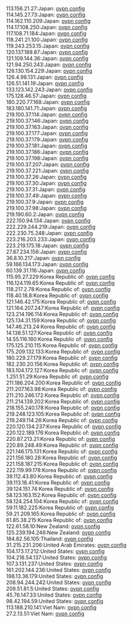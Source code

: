 113.156.21.27:Japan: [ovpn config](vpn/113_156_21_27.ovpn)  
114.145.27.73:Japan: [ovpn config](vpn/114_145_27_73.ovpn)  
114.162.110.209:Japan: [ovpn config](vpn/114_162_110_209.ovpn)  
114.17.108.250:Japan: [ovpn config](vpn/114_17_108_250.ovpn)  
117.108.71.184:Japan: [ovpn config](vpn/117_108_71_184.ovpn)  
118.241.21.100:Japan: [ovpn config](vpn/118_241_21_100.ovpn)  
119.243.253.15:Japan: [ovpn config](vpn/119_243_253_15.ovpn)  
120.137.189.87:Japan: [ovpn config](vpn/120_137_189_87.ovpn)  
121.109.144.36:Japan: [ovpn config](vpn/121_109_144_36.ovpn)  
121.94.250.243:Japan: [ovpn config](vpn/121_94_250_243.ovpn)  
126.130.154.229:Japan: [ovpn config](vpn/126_130_154_229.ovpn)  
126.4.98.131:Japan: [ovpn config](vpn/126_4_98_131.ovpn)  
126.51.141.19:Japan: [ovpn config](vpn/126_51_141_19.ovpn)  
133.123.142.243:Japan: [ovpn config](vpn/133_123_142_243.ovpn)  
175.128.46.57:Japan: [ovpn config](vpn/175_128_46_57.ovpn)  
180.220.77.168:Japan: [ovpn config](vpn/180_220_77_168.ovpn)  
183.180.141.71:Japan: [ovpn config](vpn/183_180_141_71.ovpn)  
219.100.37.114:Japan: [ovpn config](vpn/219_100_37_114.ovpn)  
219.100.37.146:Japan: [ovpn config](vpn/219_100_37_146.ovpn)  
219.100.37.163:Japan: [ovpn config](vpn/219_100_37_163.ovpn)  
219.100.37.177:Japan: [ovpn config](vpn/219_100_37_177.ovpn)  
219.100.37.179:Japan: [ovpn config](vpn/219_100_37_179.ovpn)  
219.100.37.181:Japan: [ovpn config](vpn/219_100_37_181.ovpn)  
219.100.37.186:Japan: [ovpn config](vpn/219_100_37_186.ovpn)  
219.100.37.198:Japan: [ovpn config](vpn/219_100_37_198.ovpn)  
219.100.37.207:Japan: [ovpn config](vpn/219_100_37_207.ovpn)  
219.100.37.221:Japan: [ovpn config](vpn/219_100_37_221.ovpn)  
219.100.37.26:Japan: [ovpn config](vpn/219_100_37_26.ovpn)  
219.100.37.30:Japan: [ovpn config](vpn/219_100_37_30.ovpn)  
219.100.37.31:Japan: [ovpn config](vpn/219_100_37_31.ovpn)  
219.100.37.49:Japan: [ovpn config](vpn/219_100_37_49.ovpn)  
219.100.37.9:Japan: [ovpn config](vpn/219_100_37_9.ovpn)  
219.100.37.98:Japan: [ovpn config](vpn/219_100_37_98.ovpn)  
219.190.60.2:Japan: [ovpn config](vpn/219_190_60_2.ovpn)  
222.150.94.134:Japan: [ovpn config](vpn/222_150_94_134.ovpn)  
222.229.244.219:Japan: [ovpn config](vpn/222_229_244_219.ovpn)  
222.230.75.248:Japan: [ovpn config](vpn/222_230_75_248.ovpn)  
223.216.203.233:Japan: [ovpn config](vpn/223_216_203_233.ovpn)  
223.219.175.18:Japan: [ovpn config](vpn/223_219_175_18.ovpn)  
27.87.234.156:Japan: [ovpn config](vpn/27_87_234_156.ovpn)  
36.8.10.217:Japan: [ovpn config](vpn/36_8_10_217.ovpn)  
59.166.134.173:Japan: [ovpn config](vpn/59_166_134_173.ovpn)  
60.139.31.116:Japan: [ovpn config](vpn/60_139_31_116.ovpn)  
115.95.27.229:Korea Republic of: [ovpn config](vpn/115_95_27_229.ovpn)  
116.124.119.65:Korea Republic of: [ovpn config](vpn/116_124_119_65.ovpn)  
118.217.2.78:Korea Republic of: [ovpn config](vpn/118_217_2_78.ovpn)  
118.40.18.8:Korea Republic of: [ovpn config](vpn/118_40_18_8.ovpn)  
121.146.42.175:Korea Republic of: [ovpn config](vpn/121_146_42_175.ovpn)  
121.164.207.247:Korea Republic of: [ovpn config](vpn/121_164_207_247.ovpn)  
123.214.196.114:Korea Republic of: [ovpn config](vpn/123_214_196_114.ovpn)  
125.134.31.159:Korea Republic of: [ovpn config](vpn/125_134_31_159.ovpn)  
147.46.213.24:Korea Republic of: [ovpn config](vpn/147_46_213_24.ovpn)  
14.138.51.127:Korea Republic of: [ovpn config](vpn/14_138_51_127.ovpn)  
14.55.116.180:Korea Republic of: [ovpn config](vpn/14_55_116_180.ovpn)  
175.125.210.115:Korea Republic of: [ovpn config](vpn/175_125_210_115.ovpn)  
175.209.132.133:Korea Republic of: [ovpn config](vpn/175_209_132_133.ovpn)  
180.229.27.179:Korea Republic of: [ovpn config](vpn/180_229_27_179.ovpn)  
182.230.20.156:Korea Republic of: [ovpn config](vpn/182_230_20_156.ovpn)  
183.104.172.127:Korea Republic of: [ovpn config](vpn/183_104_172_127.ovpn)  
1.251.51.29:Korea Republic of: [ovpn config](vpn/1_251_51_29.ovpn)  
211.186.204.200:Korea Republic of: [ovpn config](vpn/211_186_204_200.ovpn)  
211.207.163.98:Korea Republic of: [ovpn config](vpn/211_207_163_98.ovpn)  
211.210.246.172:Korea Republic of: [ovpn config](vpn/211_210_246_172.ovpn)  
211.214.139.202:Korea Republic of: [ovpn config](vpn/211_214_139_202.ovpn)  
218.155.240.178:Korea Republic of: [ovpn config](vpn/218_155_240_178.ovpn)  
219.248.123.105:Korea Republic of: [ovpn config](vpn/219_248_123_105.ovpn)  
219.249.114.26:Korea Republic of: [ovpn config](vpn/219_249_114_26.ovpn)  
220.120.134.237:Korea Republic of: [ovpn config](vpn/220_120_134_237.ovpn)  
220.122.189.176:Korea Republic of: [ovpn config](vpn/220_122_189_176.ovpn)  
220.87.213.21:Korea Republic of: [ovpn config](vpn/220_87_213_21.ovpn)  
220.89.248.49:Korea Republic of: [ovpn config](vpn/220_89_248_49.ovpn)  
221.146.175.131:Korea Republic of: [ovpn config](vpn/221_146_175_131.ovpn)  
221.156.180.28:Korea Republic of: [ovpn config](vpn/221_156_180_28.ovpn)  
221.158.187.215:Korea Republic of: [ovpn config](vpn/221_158_187_215.ovpn)  
222.119.99.178:Korea Republic of: [ovpn config](vpn/222_119_99_178.ovpn)  
39.112.43.80:Korea Republic of: [ovpn config](vpn/39_112_43_80.ovpn)  
39.113.18.41:Korea Republic of: [ovpn config](vpn/39_113_18_41.ovpn)  
39.124.151.74:Korea Republic of: [ovpn config](vpn/39_124_151_74.ovpn)  
58.123.163.152:Korea Republic of: [ovpn config](vpn/58_123_163_152.ovpn)  
58.124.254.104:Korea Republic of: [ovpn config](vpn/58_124_254_104.ovpn)  
59.11.182.225:Korea Republic of: [ovpn config](vpn/59_11_182_225.ovpn)  
59.21.209.165:Korea Republic of: [ovpn config](vpn/59_21_209_165.ovpn)  
61.85.38.215:Korea Republic of: [ovpn config](vpn/61_85_38_215.ovpn)  
122.61.58.10:New Zealand: [ovpn config](vpn/122_61_58_10.ovpn)  
125.239.194.246:New Zealand: [ovpn config](vpn/125_239_194_246.ovpn)  
184.82.56.105:Thailand: [ovpn config](vpn/184_82_56_105.ovpn)  
31.215.231.206:United Arab Emirates: [ovpn config](vpn/31_215_231_206.ovpn)  
104.173.17.212:United States: [ovpn config](vpn/104_173_17_212.ovpn)  
104.218.54.137:United States: [ovpn config](vpn/104_218_54_137.ovpn)  
107.3.131.237:United States: [ovpn config](vpn/107_3_131_237.ovpn)  
161.202.144.236:United States: [ovpn config](vpn/161_202_144_236.ovpn)  
198.13.36.179:United States: [ovpn config](vpn/198_13_36_179.ovpn)  
208.94.244.242:United States: [ovpn config](vpn/208_94_244_242.ovpn)  
209.51.81.5:United States: [ovpn config](vpn/209_51_81_5.ovpn)  
45.76.147.33:United States: [ovpn config](vpn/45_76_147_33.ovpn)  
98.42.194.59:United States: [ovpn config](vpn/98_42_194_59.ovpn)  
113.188.210.141:Viet Nam: [ovpn config](vpn/113_188_210_141.ovpn)  
27.2.13.51:Viet Nam: [ovpn config](vpn/27_2_13_51.ovpn)  
